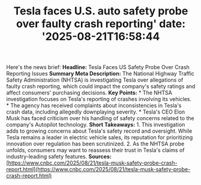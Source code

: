 ﻿---
title: "Tesla faces U.S. auto safety probe over faulty crash reporting'
date: '2025-08-21T16:58:44"
category: "Markets"
summary: ""
slug: "tesla faces us auto safety probe over faulty crash reporting"
source_urls:
  - "https://www.cnbc.com/2025/08/21/tesla-musk-safety-probe-crash-report.html"
seo:
  title: "Tesla faces U.S. auto safety probe over faulty crash reporting | Hash n Hedge'
  description: '"
  keywords: ["news", "markets", "brief"]
---
Here's the news brief:  **Headline:** Tesla Faces US Safety Probe Over Crash Reporting Issues  **Summary Meta Description:** The National Highway Traffic Safety Administration (NHTSA) is investigating Tesla over allegations of faulty crash reporting, which could impact the company's safety ratings and affect consumers' purchasing decisions.  **Key Points:**  * The NHTSA investigation focuses on Tesla's reporting of crashes involving its vehicles. * The agency has received complaints about inconsistencies in Tesla's crash data, including allegedly downplaying severity. * Tesla's CEO Elon Musk has faced criticism over his handling of safety concerns related to the company's Autopilot technology.  **Short Takeaways:**  1. This investigation adds to growing concerns about Tesla's safety record and oversight. While Tesla remains a leader in electric vehicle sales, its reputation for prioritizing innovation over regulation has been scrutinized. 2. As the NHTSA probe unfolds, consumers may want to reassess their trust in Tesla's claims of industry-leading safety features.  **Sources:** [https://www.cnbc.com/2025/08/21/tesla-musk-safety-probe-crash-report.html](https://www.cnbc.com/2025/08/21/tesla-musk-safety-probe-crash-report.html) 

